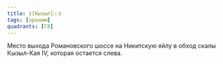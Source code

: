 ```yaml
---
title: ⦗[Кызыл]⒯⦘
tags: [ороним]
quadrants: [Г8]
---
```


Место выхода Романовского шоссе на Никитскую яйлу в обход скалы Кызыл-Кая IV,
которая остается слева.
